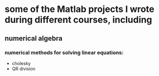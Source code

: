 # some of the Matlab projects I wrote during different courses, including
## numerical algebra
### numerical methods for solving linear equations:
- cholesky
- QR division
